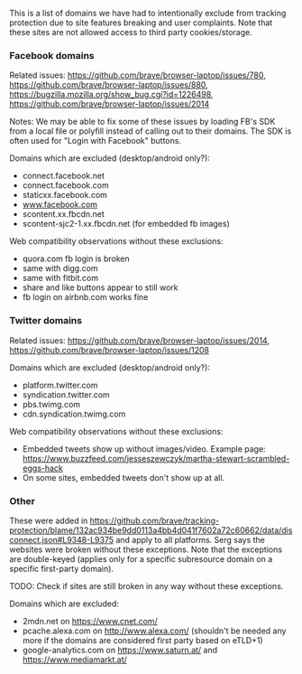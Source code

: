 This is a list of domains we have had to intentionally exclude from tracking protection due to site features breaking and user complaints. Note that these sites are not allowed access to third party cookies/storage.

### Facebook domains

Related issues: https://github.com/brave/browser-laptop/issues/780, https://github.com/brave/browser-laptop/issues/880, https://bugzilla.mozilla.org/show_bug.cgi?id=1226498, https://github.com/brave/browser-laptop/issues/2014

Notes: We may be able to fix some of these issues by loading FB's SDK from a local file or polyfill instead of calling out to their domains. The SDK is often used for "Login with Facebook" buttons.

Domains which are excluded (desktop/android only?):
* connect.facebook.net
* connect.facebook.com
* staticxx.facebook.com
* www.facebook.com
* scontent.xx.fbcdn.net
* scontent-sjc2-1.xx.fbcdn.net (for embedded fb images)

Web compatibility observations without these exclusions:
* quora.com fb login is broken
* same with digg.com
* same with fitbit.com
* share and like buttons appear to still work
* fb login on airbnb.com works fine

### Twitter domains

Related issues: https://github.com/brave/browser-laptop/issues/2014, https://github.com/brave/browser-laptop/issues/1208

Domains which are excluded (desktop/android only?):
* platform.twitter.com
* syndication.twitter.com
* pbs.twimg.com
* cdn.syndication.twimg.com

Web compatibility observations without these exclusions:
* Embedded tweets show up without images/video. Example page: https://www.buzzfeed.com/jesseszewczyk/martha-stewart-scrambled-eggs-hack
* On some sites, embedded tweets don't show up at all.

### Other

These were added in https://github.com/brave/tracking-protection/blame/132ac934be9dd0113a4bb4d041f7602a72c60662/data/disconnect.json#L9348-L9375 and apply to all platforms. Serg says the websites were broken without these exceptions. Note that the exceptions are double-keyed (applies only for a specific subresource domain on a specific first-party domain).

TODO: Check if sites are still broken in any way without these exceptions.

Domains which are excluded:
* 2mdn.net on https://www.cnet.com/
* pcache.alexa.com on http://www.alexa.com/ (shouldn't be needed any more if the domains are considered first party based on eTLD+1)
* google-analytics.com on https://www.saturn.at/ and https://www.mediamarkt.at/




